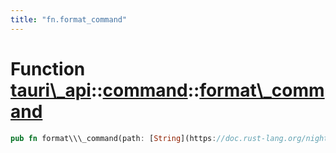 ```yaml
---
title: "fn.format_command"
---
```


Function [tauri\\\_api](/docs/api/rust/tauri\_api/../index.html)::[command](/docs/api/rust/tauri\_api/index.html)::[format\\\_command](/docs/api/rust/tauri\_api/)
==================================================================================================================================================================

```rust
pub fn format\\\_command(path: [String](https://doc.rust-lang.org/nightly/alloc/string/struct.String.html "struct alloc::string::String"), command: [String](https://doc.rust-lang.org/nightly/alloc/string/struct.String.html "struct alloc::string::String")) -&gt; [String](https://doc.rust-lang.org/nightly/alloc/string/struct.String.html "struct alloc::string::String")
```
      